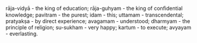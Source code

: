 rāja-vidyā - the king of education; rāja-guhyam - the king of conﬁdential knowledge; pavitram - the purest; idam - this; uttamam - transcendental; pratyakṣa - by direct experience; avagamam - understood; dharmyam - the principle of religion; su-sukham - very happy; kartum - to execute; avyayam - everlasting.